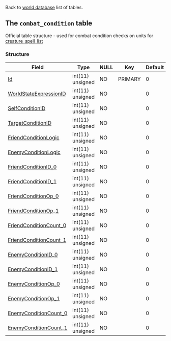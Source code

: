 Back to [world database](https://github.com/cmangos/issues/wiki/mangosdb_struct) list of tables.

## The `combat_condition` table

Official table structure - used for combat condition checks on units for [creature_spell_list](creature_spell_list)

### Structure

| Field                           | Type             | NULL | Key     | Default | Comments                    |
| ------------------------------- | ---------------- | ---- | ------- | ------- | --------------------------- |
| [Id](#Id)                                         | int(11) unsigned | NO   | PRIMARY | 0       | Primary Key |
| [WorldStateExpressionID](#WorldStateExpressionID) | int(11) unsigned | NO   |         | 0       |             |
| [SelfConditionID](#SelfConditionID)               | int(11) unsigned | NO   |         | 0       |             |
| [TargetConditionID](#TargetConditionID)           | int(11) unsigned | NO   |         | 0       |             |
| [FriendConditionLogic](#FriendConditionLogic)     | int(11) unsigned | NO   |         | 0       |             |
| [EnemyConditionLogic](#EnemyConditionLogic)       | int(11) unsigned | NO   |         | 0       |             |
| [FriendConditionID_0](#FriendConditionID_0)       | int(11) unsigned | NO   |         | 0       |             |
| [FriendConditionID_1](#FriendConditionID_1)       | int(11) unsigned | NO   |         | 0       |             |
| [FriendConditionOp_0](#FriendConditionOp_0)       | int(11) unsigned | NO   |         | 0       |             |
| [FriendConditionOp_1](#FriendConditionOp_1)       | int(11) unsigned | NO   |         | 0       |             |
| [FriendConditionCount_0](#FriendConditionCount_0) | int(11) unsigned | NO   |         | 0       |             |
| [FriendConditionCount_1](#FriendConditionCount_1) | int(11) unsigned | NO   |         | 0       |             |
| [EnemyConditionID_0](#EnemyConditionID_0)         | int(11) unsigned | NO   |         | 0       |             |
| [EnemyConditionID_1](#EnemyConditionID_1)         | int(11) unsigned | NO   |         | 0       |             |
| [EnemyConditionOp_0](#EnemyConditionOp_0)         | int(11) unsigned | NO   |         | 0       |             |
| [EnemyConditionOp_1](#EnemyConditionOp_1)         | int(11) unsigned | NO   |         | 0       |             |
| [EnemyConditionCount_0](#EnemyConditionCount_0)   | int(11) unsigned | NO   |         | 0       |             |
| [EnemyConditionCount_1](#EnemyConditionCount_1)   | int(11) unsigned | NO   |         | 0       |             |